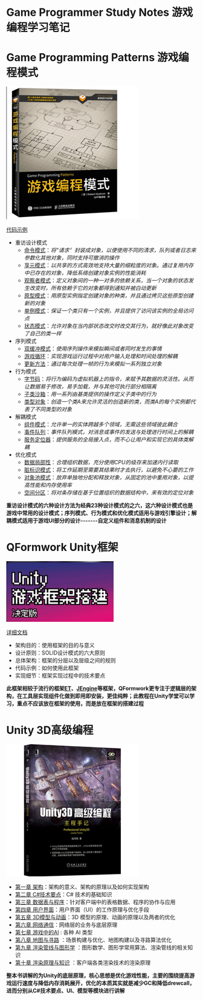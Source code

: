 # Game Programmer Study Notes 游戏编程学习笔记 

# Game Programming Patterns 游戏编程模式

![](./Pictures/GameProgrammingPatterns.png)

[代码示例](./GameProgrammingPatterns)	

- 重访设计模式
  - [命令模式](./GameProgrammingPatterns/Command.md)：*将“请求〞封装成对象，以便使用不同的清求，队列或者日志来参数化其他对象，同时支持可撤消的操作*
  - [享元模式](./GameProgrammingPatterns/Flyweight.md)：*以共享的方式高效地支持大量的细粒度的对象。通过复用内存中已存在的对象，降低系络创建对象实例的性能消耗*
  - [观察者模式](./GameProgrammingPatterns/Observer.md)：*定义对象间的一种一对多的依赖关系，当一个对象的状态发生改变时，所有依赖于它的对象都得到通知并被白动更新*
  - [原型模式](./GameProgrammingPatterns/Prototype.md)：*用原型实例指定创建对象的种类，并且通过拷贝这些原型创建新的对象*
  - [单例模式](./GameProgrammingPatterns/Singleton.md)：*保证一个类只有一个实例，并且提供了访问该实例的全局访问点*
  - [状态模式](./GameProgrammingPatterns/State.md)：*允许对象在当内部状态改交时改交其行为，就好像此对象改变了自己的类一样*
- 序列模式
  - [双缓冲模式](./GameProgrammingPatterns/DoubleBuffer.md)：*使用序列操作来模拟瞬间或者同时发生的事情*
  - [游戏循环](.\GameProgrammingPatterns\Assets\SequencingPatterns\GameLoop)：*实现游戏运行过程中对用户输入处理和时间处理的解耦*
  - [更新方法](./GameProgrammingPatterns/UpdateMethod.md)：*通过每次处理一帧的行为来模拟一系列独立对象*
- 行为模式
  - [字节码](./GameProgrammingPatterns/Bytecode.md)：*将行为编码为虚拟机器上的指令，来赋予其数据的灵活性。从而让数据易于修改，易手加载，并与其他可执行部分相隔离*
  - [子类沙箱](./GameProgrammingPatterns/SubclassSandbox.md)：*用一系列由基类提供的操作定义子类中的行为*
  - [类型对象](./GameProgrammingPatterns/TypeObject.md)：*创造一个类A来允许灵活的创造新的类，而类A的每个实例都代表了不同类型的对象*
- 解耦模式
  - [组件模式](./GameProgrammingPatterns/Component.md)：*允许单一的实体跨越多个领域，无需这些领域彼此耦合*
  - [事件队列](./GameProgrammingPatterns/EventQueue.md)：*事件队列模式，对消息或事件的发送与处理进行时间上的解耦*
  - [服务定位器](./GameProgrammingPatterns/ServiceLocator.md)：*提供服务的全局接入点，而不心让用户和实现它的具体类解耦*
- 优化模式
  - [数据局部性](./GameProgrammingPatterns/DataLocality.md)：*合理组织数据，充分使用CPU的级存来加速内行读取*
  - [脏标识模式](./GameProgrammingPatterns/DirtyFlag.md)：*将工作延期至需要其结果时才去执行，以避免不心要的工作*
  - [对象池模式](./GameProgrammingPatterns/ObjectPool.md)：*放弃单独地分配和释放对象，从固定的池中重用对象，以提高性能和内存使用率*
  - [空间分区](./GameProgrammingPatterns/SpatialPartition.md)：*将对条存储在基于位置组织的数据结构中，来有效的定位对象*

**重访设计模式的六种设计方法为经典23种设计模式的之六，这六种设计模式也是游戏中常用的设计模式；序列模式、行为模式和优化模式适用与游戏引擎设计；解耦模式适用于游戏UI部分的设计-------自定义组件和消息机制的设计**

# QFormwork Unity框架

![](./Pictures/QFormwork.png)

[详细文档](./QFormwork/README.md)

- 架构目的：使用框架的目的与意义
- 设计原则：SOLID设计模式的六大原则
- 总体架构：框架的分层以及层级之间的规则
- 代码示例：如何使用此框架
- 实现细节：框架实现过程中的技术要点

**此框架相较于流行的框架[ET](https://github.com/egametang/ET)、[JEngine](https://github.com/JasonXuDeveloper/JEngine)等框架，QFormwork更专注于逻辑层的架构，在工具层实现组件化做到即用即安装，更佳纯粹；此教程在Unity学堂可以学习，重点不应该放在框架的使用，而是放在框架的搭建过程**

# Unity 3D高级编程

![](./Pictures/ProfessionalNotes.png)

* [第一章 架构](./ProfessionalUnity3D/第一章架构.md)：架构的意义、架构的原理以及如何实现架构
* [第二章 C#技术要点](./ProfessionalUnity3D/第二章C#技术要点.md)：C# 技术的基础知识
* [第三章 数据表与程序](./ProfessionalUnity3D/第三章数据表.md)：针对客户端中的表格数据、程序的协作与应用
* [第四章 用户界面](./ProfessionalUnity3D/第四章用户界面.md)：用户界面（UI）的工作原理与优化手段
* [第五章 3D模型与动画](./ProfessionalUnity3D/第五章3D模型与动画.md)：3D 模型的原理、动画的原理以及两者的优化
* [第六章 网络通信](./ProfessionalUnity3D/第六章网络层.md)：网络层的业务与底层原理
* [第七章 游戏中的AI](./ProfessionalUnity3D/第七章游戏中的AI.md) : 各种 AI 类型
* [第八章 地图与寻路](./ProfessionalUnity3D/第八章地图与寻路.md) ：场景构建与优化、地图构建以及寻路算法优化
* [第九章 渲染管线与图形学](./ProfessionalUnity3D/第九章渲染管线与图形学.md) ：图形数学、图形学常用算法、渲染管线的相关知识
* [第十章 渲染原理与知识](./ProfessionalUnity3D/第十章渲染原理与知识.md) ：客户端各类渲染技术的渲染原理

**整本书讲解的为Unity的底层原理，核心思想是优化游戏性能，主要的围绕提高游戏运行速度与降低内存消耗展开，优化的本质其实就是减少GC和降低drewcall，进而分别从C#技术要点、UI、模型等模块进行讲解**

